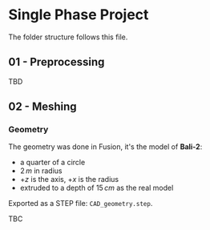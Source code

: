 # Single Phase Project
The folder structure follows this file.
## 01 - Preprocessing
TBD

## 02 - Meshing
### Geometry
The geometry was done in Fusion, it's the model of **Bali-2**: 
- a quarter of a circle
- $2 \, m$ in radius 
- $+z$ is the axis, $+x$ is the radius
- extruded to a depth of $15 \, cm$ as the real model

Exported as a STEP file: `CAD_geometry.step`.  

TBC

